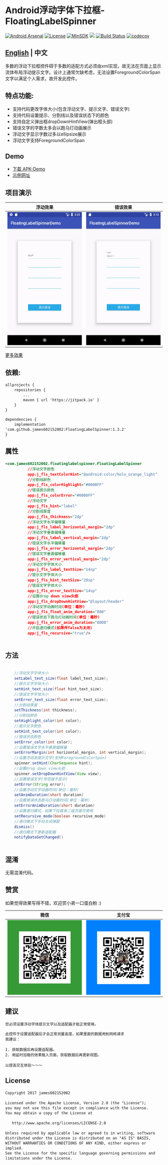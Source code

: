 # Android浮动字体下拉框-FloatingLabelSpinner

[![Android Arsenal](https://img.shields.io/badge/Android%20Arsenal-Floating%20Label%20Spinner-brightgreen.svg?style=flat)](https://android-arsenal.com/details/1/6635)
[![License](https://img.shields.io/badge/License%20-Apache%202-337ab7.svg)](https://www.apache.org/licenses/LICENSE-2.0)
[![MinSDK](https://img.shields.io/badge/API-14%2B-brightgreen.svg?style=flat)](https://android-arsenal.com/api?level=14)
[![](https://jitpack.io/v/james602152002/FloatingLabelSpinner.svg)](https://jitpack.io/#james602152002/FloatingLabelSpinner)
[![Build Status](https://travis-ci.org/james602152002/FloatingLabelSpinner.svg?branch=master)](https://travis-ci.org/james602152002/FloatingLabelSpinner)
[![codecov](https://codecov.io/gh/james602152002/FloatingLabelSpinner/branch/master/graph/badge.svg)](https://codecov.io/gh/james602152002/FloatingLabelSpinner)

## [English](README_EN.md) | 中文

多数的浮动下拉框控件碍于多数的适配方式必须由xml实现，故无法在页面上显示流体布局浮动提示文字。设计上通常欠缺考虑，无法设置ForegroundColorSpan文字以满足个人需求，故开发此控件。

## 特点功能:

 - 支持代码更改字体大小(包含浮动文字、提示文字、错误文字)
 - 支持代码设置提示、分割线以及错误状态下的颜色 
 - 支持自定义弹出框dropDownHintView(弹出框头部)
 - 错误文字的字数太多会以跑马灯动画展示
 - 浮动文字显示字数过多以ellipsize展示
 - 浮动文字支持ForegroundColorSpan
 
## Demo
 - [下载 APK-Demo](art/demo.apk)
 - [示例网址](https://github.com/james602152002/FloatingLabelSpinnerDemo)

## 项目演示

|浮动效果|错误效果|
|:---:|:---:|
|![](art/float_ch.gif)|![](art/error_ch.gif)|

[更多效果](common_md/DEMONSTRATION_CH.md)

## 依赖:

```
allprojects {
	repositories {
		...
		maven { url 'https://jitpack.io' }
	}
}
```

```
dependencies {
	implementation 'com.github.james602152002:FloatingLabelSpinner:1.3.2'
}
```

## 属性

```xml
<com.james602152002.floatinglabelspinner.FloatingLabelSpinner
          //浮动文字颜色
          app:j_fls_textColorHint="@android:color/holo_orange_light" 
          //分割线颜色
          app:j_fls_colorHighlight="#0000FF" 
          //错误提示颜色
          app:j_fls_colorError="#0000FF"
          //浮动文字
          app:j_fls_hint="label"
          //分割线厚度
          app:j_fls_thickness="2dp"
          //浮动文字水平偏移量
          app:j_fls_label_horizontal_margin="2dp"
          //浮动文字垂直偏移量
          app:j_fls_label_vertical_margin="2dp"
          //错误文字水平偏移量
          app:j_fls_error_horizontal_margin="2dp"
          //错误文字垂直偏移量
          app:j_fls_error_vertical_margin="2dp"
          //浮动文字字体大小
          app:j_fls_label_textSize="14sp"
          //提示文字字体大小
          app:j_fls_hint_textSize="20sp"
          //错误文字字体大小
          app:j_fls_error_textSize="14sp"
          //设置drop down view头部
          app:j_fls_dropDownHintView="@layout/header"
          //浮动文字动画时间(单位：毫秒)
          app:j_fls_float_anim_duration="800"
          //错误状态下跑马灯动画时间(单位：毫秒)
          app:j_fls_error_anim_duration="8000"
          //开启递归模式(如果传false为关闭)
          app:j_fls_recursive="true"/>
          
```

## 方法

```java

	//浮动文字字体大小
	setLabel_text_size(float label_text_size);
	//提示文字字体大小
	setHint_text_size(float hint_text_size);
	//错误文字字体大小
	setError_text_size(float error_text_size);
	//分割线厚度
	setThickness(int thickness);
	//分割线颜色
	setHighlight_color(int color);
	//提示文字颜色
	setHint_text_color(int color);
	//错误状态颜色
	setError_color(int color);
	//设置错误文字水平垂直偏移量
	setErrorMargin(int horizontal_margin, int vertical_margin);
	//设置浮动及提示文字(支持ForegroundColorSpan)
	spinner.setHint(CharSequence hint);
	//设置drop down view头部
	spinner.setDropDownHintView(View view);
	//设置错误文字(传空就不显示)
	setError(String error);
	//设置浮动文字动画时间(单位：毫秒）
	setAnimDuration(short duration)
	//设置错误状态跑马灯动画时间(单位：毫秒）
	setErrorAnimDuration(short duration)
	//设置递归模式，如果下拉框有二级页面可使用
	setRecursive_mode(boolean recursive_mode)
	//递归模式下手动关闭弹窗
	dismiss()
	//递归模式下更新适配器
	notifyDataSetChanged()
    
```

## 混淆

无需混淆代码。

## 赞赏

如果觉得效果写得不错，欢迎赏小弟一口蛋白粉 :)

|微信|支付宝|
|:---:|:---:|
|![](art/weixin_green.jpg)|![](art/zhifubao_blue.jpg)|

## 建议

```
您必须设置浮动字体提示文字以及适配器才能正常使用。
```

```
此控件于设置适配器后才会正常测量高度，如果里面的数据用到网络请求
我建议：

1. 获取数据后再设置适配器。
2. 用延时加载的效果载入页面，获取数据后再更新视图。

以提高交互体验～～～
```

License
-------

    Copyright 2017 james602152002

    Licensed under the Apache License, Version 2.0 (the "License");
    you may not use this file except in compliance with the License.
    You may obtain a copy of the License at

       http://www.apache.org/licenses/LICENSE-2.0

    Unless required by applicable law or agreed to in writing, software
    distributed under the License is distributed on an "AS IS" BASIS,
    WITHOUT WARRANTIES OR CONDITIONS OF ANY KIND, either express or implied.
    See the License for the specific language governing permissions and
    limitations under the License.

